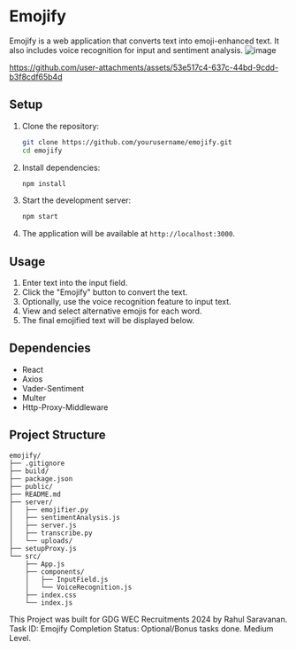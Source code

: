 # Emojify

Emojify is a web application that converts text into emoji-enhanced text. It also includes voice recognition for input and sentiment analysis.
![image](https://github.com/user-attachments/assets/b3bb0f8f-57de-427c-be2b-bfe6ccee0e02)


https://github.com/user-attachments/assets/53e517c4-637c-44bd-9cdd-b3f8cdf65b4d


## Setup

1. Clone the repository:

   ```sh
   git clone https://github.com/yourusername/emojify.git
   cd emojify
   ```

2. Install dependencies:

   ```sh
   npm install
   ```

3. Start the development server:

   ```sh
   npm start
   ```

4. The application will be available at `http://localhost:3000`.

## Usage

1. Enter text into the input field.
2. Click the "Emojify" button to convert the text.
3. Optionally, use the voice recognition feature to input text.
4. View and select alternative emojis for each word.
5. The final emojified text will be displayed below.

## Dependencies

- React
- Axios
- Vader-Sentiment
- Multer
- Http-Proxy-Middleware

## Project Structure

```
emojify/
├── .gitignore
├── build/
├── package.json
├── public/
├── README.md
├── server/
│   ├── emojifier.py
│   ├── sentimentAnalysis.js
│   ├── server.js
│   ├── transcribe.py
│   └── uploads/
├── setupProxy.js
└── src/
    ├── App.js
    ├── components/
    │   ├── InputField.js
    │   └── VoiceRecognition.js
    ├── index.css
    └── index.js
```

This Project was built for GDG WEC Recruitments 2024 by Rahul Saravanan.
Task ID: Emojify
Completion Status: Optional/Bonus tasks done. Medium Level.
